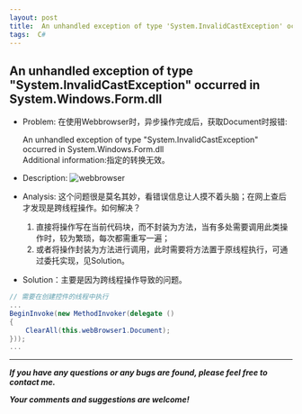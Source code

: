 ```yaml
---
layout: post
title:  An unhandled exception of type 'System.InvalidCastException' occurred
tags:  C#
---
```

## An unhandled exception of type "System.InvalidCastException" occurred in System.Windows.Form.dll 

- Problem: 在使用Webbrowser时，异步操作完成后，获取Document时报错:

  An unhandled exception of type "System.InvalidCastException" occurred in System.Windows.Form.dll   
  Additional information:指定的转换无效。

- Description: 
![webbrowser](https://github.com/heartsuit/heartsuit.github.io/raw/master/pictures/webbrowser.png)

- Analysis: 
这个问题很是莫名其妙，看错误信息让人摸不着头脑；在网上查后才发现是跨线程操作。如何解决？
  
  1. 直接将操作写在当前代码块，而不封装为方法，当有多处需要调用此类操作时，较为繁琐，每次都需重写一遍；
  2. 或者将操作封装为方法进行调用，此时需要将方法置于原线程执行，可通过委托实现，见Solution。

- Solution：主要是因为跨线程操作导致的问题。

``` csharp
// 需要在创建控件的线程中执行
...
BeginInvoke(new MethodInvoker(delegate ()
{
    ClearAll(this.webBrowser1.Document);
}));
...
```

---
***If you have any questions or any bugs are found, please feel free to contact me.***

***Your comments and suggestions are welcome!***
